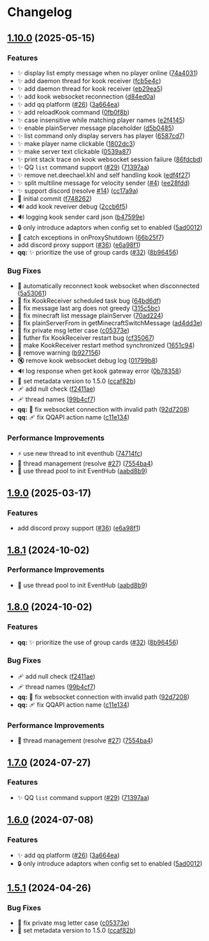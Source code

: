 # Changelog

## [1.10.0](https://github.com/RainSummerTse/ChatHub/compare/v1.9.0...v1.10.0) (2025-05-15)


### Features

* :sparkles: display list empty message when no player online ([74a4031](https://github.com/RainSummerTse/ChatHub/commit/74a4031ffdf8d36d41717c0ca80cfd48a85ec9ce))
* ✨ add daemon thread for kook receiver ([fcb5e4c](https://github.com/RainSummerTse/ChatHub/commit/fcb5e4c2c534f362f49ad3bb0c7e5516542add2a))
* ✨ add daemon thread for kook receiver ([eb29ea5](https://github.com/RainSummerTse/ChatHub/commit/eb29ea5223624bee5314bc7ed1d4828dd891d1f1))
* ✨ add kook websocket reconnection ([d84ed0a](https://github.com/RainSummerTse/ChatHub/commit/d84ed0ae03bcb27786ad4e225937f2964aa9bcd8))
* ✨ add qq platform ([#26](https://github.com/RainSummerTse/ChatHub/issues/26)) ([3a664ea](https://github.com/RainSummerTse/ChatHub/commit/3a664ea8e72af2fe4a1dabe9e4650ab743c1f1a8))
* ✨ add reloadKook command ([0fb0f8b](https://github.com/RainSummerTse/ChatHub/commit/0fb0f8b50b5909ec70113cbdcf3ca67523b6d8bb))
* ✨ case insensitive while matching player names ([e2f4145](https://github.com/RainSummerTse/ChatHub/commit/e2f41456642a597a032c664d2055e60f25cc82c5))
* ✨ enable plainServer message placeholder ([d5b0485](https://github.com/RainSummerTse/ChatHub/commit/d5b04852026c6dcd481cbe4e9fed922a8428f173))
* ✨ list command only display servers has player ([6587cd7](https://github.com/RainSummerTse/ChatHub/commit/6587cd7145552fc1af182d4c51be75d14d8ef15e))
* ✨ make player name clickable ([1802dc3](https://github.com/RainSummerTse/ChatHub/commit/1802dc317e7b0101c4bd7e246b95d850f0abdc01))
* ✨ make server text clickable ([0539a87](https://github.com/RainSummerTse/ChatHub/commit/0539a878e6b18dee3a2d0ebc4bed720d662c713d))
* ✨ print stack trace on kook websocket session failure ([86fdcbd](https://github.com/RainSummerTse/ChatHub/commit/86fdcbdffe87ead69c884a4539b6501bb7b8d54d))
* ✨ QQ `list` command  support ([#29](https://github.com/RainSummerTse/ChatHub/issues/29)) ([71397aa](https://github.com/RainSummerTse/ChatHub/commit/71397aa0083bd9df92820ac63442e1092e102bef))
* ✨ remove net.deechael.khl and self handling kook ([edf4f27](https://github.com/RainSummerTse/ChatHub/commit/edf4f27dd10c21077af5665d22dc30afec9e051d))
* ✨ split multiline message for velocity sender ([#4](https://github.com/RainSummerTse/ChatHub/issues/4)) ([ee28fdd](https://github.com/RainSummerTse/ChatHub/commit/ee28fdda4d00f1c2c6bea2de4b2e0546699ff572))
* ✨ support discord (resolve [#14](https://github.com/RainSummerTse/ChatHub/issues/14)) ([cc17a9a](https://github.com/RainSummerTse/ChatHub/commit/cc17a9a6bf025f52633d5d047f3a4564715d6580))
* 🎉 initial commit ([f748262](https://github.com/RainSummerTse/ChatHub/commit/f748262ada4318e7fd5e803c93f57ea99a816392))
* 🔊 add kook reveiver debug ([2ccb6f5](https://github.com/RainSummerTse/ChatHub/commit/2ccb6f5a3a9e8367a733b12e38f7f0db5527d4e6))
* 🔊 logging kook sender card json ([b47599e](https://github.com/RainSummerTse/ChatHub/commit/b47599eaf0c525abf96b63d14f90948fe4a67a16))
* 🔒️ only introduce adaptors when config set to enabled ([5ad0012](https://github.com/RainSummerTse/ChatHub/commit/5ad0012a2933927c5e5541af3d86b07c8468efd2))
* 🥅 catch exceptions in onProxyShutdown ([66b25f7](https://github.com/RainSummerTse/ChatHub/commit/66b25f7639dad4c63d6649345815d92ddc9f06e2))
* add discord proxy support ([#36](https://github.com/RainSummerTse/ChatHub/issues/36)) ([e6a98f1](https://github.com/RainSummerTse/ChatHub/commit/e6a98f144d5926f03710c3c0c8c8351485de5775))
* **qq:** ✨ prioritize the use of group cards ([#32](https://github.com/RainSummerTse/ChatHub/issues/32)) ([8b96456](https://github.com/RainSummerTse/ChatHub/commit/8b96456a77bef737f9cee3b99f33ec1ff9559d38))


### Bug Fixes

* 🐛 automatically reconnect kook websocket when disconnected ([5a53061](https://github.com/RainSummerTse/ChatHub/commit/5a53061b48d9a3a0d2e0c509f6393d3c3a7d1607))
* 🐛 fix KookReceiver scheduled task bug ([64bd6df](https://github.com/RainSummerTse/ChatHub/commit/64bd6df58edd5934cef6c15b1520e741180b9e52))
* 🐛 fix message last arg does not greedy ([315c5bc](https://github.com/RainSummerTse/ChatHub/commit/315c5bc96d207d707d9fa1cdc31ef768643e06ee))
* 🐛 fix minecraft list message plainServer ([70ad224](https://github.com/RainSummerTse/ChatHub/commit/70ad224552537d6dfe74e368a6f99618e728ae96))
* 🐛 fix plainServerFrom in getMinecraftSwitchMessage ([ad4dd3e](https://github.com/RainSummerTse/ChatHub/commit/ad4dd3e91679f276f48f650b45ad7abb0b0ffc4a))
* 🐛 fix private msg letter case ([c05373e](https://github.com/RainSummerTse/ChatHub/commit/c05373e638ce33965236472c0a3238f6c46ee3f6))
* 🐛 futher fix KookReceiver restart bug ([cf35067](https://github.com/RainSummerTse/ChatHub/commit/cf35067b741716356bc4b8233ef5be6849e2cd6e))
* 🐛 make KookReceiver restart method synchronized ([1651c94](https://github.com/RainSummerTse/ChatHub/commit/1651c94afac8c5c695088aea56b7a70e9cd22ae4))
* 🐛 remove warning ([b927156](https://github.com/RainSummerTse/ChatHub/commit/b9271562c84ef889bb30879b6ce79f9d6db4d40d))
* 🔇 remove kook websocket debug log ([01799b8](https://github.com/RainSummerTse/ChatHub/commit/01799b8cf71994d6216f5cd969a3e55b8a25c154))
* 🔊 log response when get kook gateway error ([0b78358](https://github.com/RainSummerTse/ChatHub/commit/0b78358d9898366316c44de0aa43cd5974b53497))
* 🔖 set metadata version to 1.5.0 ([ccaf82b](https://github.com/RainSummerTse/ChatHub/commit/ccaf82b8d055a1762c94ea6e3319b9e35d1c7efe))
* 🩹 add null check ([f2411ae](https://github.com/RainSummerTse/ChatHub/commit/f2411aea1537a1aaa94e50e3628790cd4cf01ca9))
* 🩹 thread names ([99b4cf7](https://github.com/RainSummerTse/ChatHub/commit/99b4cf75db9561e17b3f17d2555d10b74519a43d))
* **qq:** 🐛 fix websocket connection with invalid path ([92d7208](https://github.com/RainSummerTse/ChatHub/commit/92d720889f348335ad48eb40514a3a5089254d2c))
* **qq:** 🩹 fix QQAPI action name ([c11e134](https://github.com/RainSummerTse/ChatHub/commit/c11e134734bab16c6d8203c2c385b177be99b9aa))


### Performance Improvements

* ⚡️ use new thread to init eventhub ([74714fc](https://github.com/RainSummerTse/ChatHub/commit/74714fce01471f40a88be65f8838fff1302f6ea8))
* 🧵 thread management (resolve [#27](https://github.com/RainSummerTse/ChatHub/issues/27)) ([7554ba4](https://github.com/RainSummerTse/ChatHub/commit/7554ba46359022d9d64f329d6355e048f3b71692))
* 🧵 use thread pool to init EventHub ([aabd8b9](https://github.com/RainSummerTse/ChatHub/commit/aabd8b96189f402447c9d2fe5e1da9baa8f881aa))

## [1.9.0](https://github.com/AnzhiZhang/ChatHub/compare/v1.8.1...v1.9.0) (2025-03-17)


### Features

* add discord proxy support ([#36](https://github.com/AnzhiZhang/ChatHub/issues/36)) ([e6a98f1](https://github.com/AnzhiZhang/ChatHub/commit/e6a98f144d5926f03710c3c0c8c8351485de5775))

## [1.8.1](https://github.com/AnzhiZhang/ChatHub/compare/v1.8.0...v1.8.1) (2024-10-02)


### Performance Improvements

* 🧵 use thread pool to init EventHub ([aabd8b9](https://github.com/AnzhiZhang/ChatHub/commit/aabd8b96189f402447c9d2fe5e1da9baa8f881aa))

## [1.8.0](https://github.com/AnzhiZhang/ChatHub/compare/v1.7.0...v1.8.0) (2024-10-02)


### Features

* **qq:** ✨ prioritize the use of group cards ([#32](https://github.com/AnzhiZhang/ChatHub/issues/32)) ([8b96456](https://github.com/AnzhiZhang/ChatHub/commit/8b96456a77bef737f9cee3b99f33ec1ff9559d38))


### Bug Fixes

* 🩹 add null check ([f2411ae](https://github.com/AnzhiZhang/ChatHub/commit/f2411aea1537a1aaa94e50e3628790cd4cf01ca9))
* 🩹 thread names ([99b4cf7](https://github.com/AnzhiZhang/ChatHub/commit/99b4cf75db9561e17b3f17d2555d10b74519a43d))
* **qq:** 🐛 fix websocket connection with invalid path ([92d7208](https://github.com/AnzhiZhang/ChatHub/commit/92d720889f348335ad48eb40514a3a5089254d2c))
* **qq:** 🩹 fix QQAPI action name ([c11e134](https://github.com/AnzhiZhang/ChatHub/commit/c11e134734bab16c6d8203c2c385b177be99b9aa))


### Performance Improvements

* 🧵 thread management (resolve [#27](https://github.com/AnzhiZhang/ChatHub/issues/27)) ([7554ba4](https://github.com/AnzhiZhang/ChatHub/commit/7554ba46359022d9d64f329d6355e048f3b71692))

## [1.7.0](https://github.com/AnzhiZhang/ChatHub/compare/v1.6.0...v1.7.0) (2024-07-27)


### Features

* ✨ QQ `list` command  support ([#29](https://github.com/AnzhiZhang/ChatHub/issues/29)) ([71397aa](https://github.com/AnzhiZhang/ChatHub/commit/71397aa0083bd9df92820ac63442e1092e102bef))

## [1.6.0](https://github.com/AnzhiZhang/ChatHub/compare/v1.5.1...v1.6.0) (2024-07-08)


### Features

* ✨ add qq platform ([#26](https://github.com/AnzhiZhang/ChatHub/issues/26)) ([3a664ea](https://github.com/AnzhiZhang/ChatHub/commit/3a664ea8e72af2fe4a1dabe9e4650ab743c1f1a8))
* 🔒️ only introduce adaptors when config set to enabled ([5ad0012](https://github.com/AnzhiZhang/ChatHub/commit/5ad0012a2933927c5e5541af3d86b07c8468efd2))

## [1.5.1](https://github.com/AnzhiZhang/ChatHub/compare/v1.5.0...v1.5.1) (2024-04-26)


### Bug Fixes

* 🐛 fix private msg letter case ([c05373e](https://github.com/AnzhiZhang/ChatHub/commit/c05373e638ce33965236472c0a3238f6c46ee3f6))
* 🔖 set metadata version to 1.5.0 ([ccaf82b](https://github.com/AnzhiZhang/ChatHub/commit/ccaf82b8d055a1762c94ea6e3319b9e35d1c7efe))
